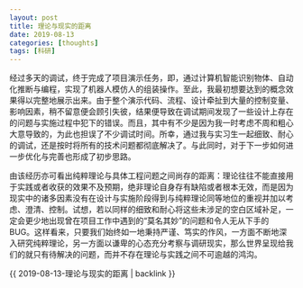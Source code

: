```yaml
---
layout: post
title: 理论与现实的距离
date: 2019-08-13
categories: [thoughts]
tags: [科研]
---
```


经过多天的调试，终于完成了项目演示任务，即，通过计算机智能识别物体、自动化推断与编程，实现了机器人模仿人的组装操作。至此，我最初想要达到的概念效果得以完整地展示出来。由于整个演示代码、流程、设计牵扯到大量的控制变量、影响因素，稍不留意便会顾引失彼，结果便导致在调试期间发现了一些设计上存在的问题与实施过程中犯下的错误。而且，其中有不少是因为我一时考虑不周和粗心大意导致的，为此也担误了不少调试时间。所幸，通过我与实习生一起细致、耐心的调试，还是按时将所有的技术问题都彻底解决了。与此同时，对于下一步如何进一步优化与完善也形成了初步思路。

由该经历亦可看出纯粹理论与具体工程问题之间尚存的距离：理论往往不能直接用于实践或者收获的效果不及预期，绝非理论自身存有缺陷或者根本无效，而是因为现实中的诸多因素没有在设计与实施阶段得到与纯粹理论同等地位的重视并加以考虑、澄清、控制。试想，若以同样的细致和耐心将这些未涉足的空白区域补足，一定会更少地出现曾在项目工作中遇到的“莫名其妙”的问题和令人无从下手的BUG。这样看来，只要我们始终如一地秉持严谨、笃实的作风，一方面不断地深入研究纯粹理论，另一方面以谦卑的心态充分考察与调研现实，那么世界呈现给我们的就只有待解决的问题，而并不存在理论与实践之间不可逾越的鸿沟。

{{ 2019-08-13-理论与现实的距离 | backlink }}
